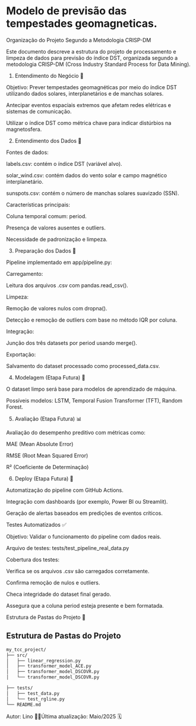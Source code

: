 # Modelo de previsão das tempestades geomagneticas.

Organização do Projeto Segundo a Metodologia CRISP-DM

Este documento descreve a estrutura do projeto de processamento e limpeza de dados para previsão do índice DST, organizada segundo a metodologia CRISP-DM (Cross Industry Standard Process for Data Mining).

1. Entendimento do Negócio 🚀

Objetivo: Prever tempestades geomagnéticas por meio do índice DST utilizando dados solares, interplanetários e de manchas solares.

Antecipar eventos espaciais extremos que afetam redes elétricas e sistemas de comunicação.

Utilizar o índice DST como métrica chave para indicar distúrbios na magnetosfera.

2. Entendimento dos Dados 🧠

Fontes de dados:

labels.csv: contém o índice DST (variável alvo).

solar_wind.csv: contém dados do vento solar e campo magnético interplanetário.

sunspots.csv: contém o número de manchas solares suavizado (SSN).

Características principais:

Coluna temporal comum: period.

Presença de valores ausentes e outliers.

Necessidade de padronização e limpeza.

3. Preparação dos Dados 🔧

Pipeline implementado em app/pipeline.py:

Carregamento:

Leitura dos arquivos .csv com pandas.read_csv().

Limpeza:

Remoção de valores nulos com dropna().

Detecção e remoção de outliers com base no método IQR por coluna.

Integração:

Junção dos três datasets por period usando merge().

Exportação:

Salvamento do dataset processado como processed_data.csv.

4. Modelagem (Etapa Futura) 🤖

O dataset limpo será base para modelos de aprendizado de máquina.

Possíveis modelos: LSTM, Temporal Fusion Transformer (TFT), Random Forest.

5. Avaliação (Etapa Futura) 📊

Avaliação do desempenho preditivo com métricas como:

MAE (Mean Absolute Error)

RMSE (Root Mean Squared Error)

R² (Coeficiente de Determinação)

6. Deploy (Etapa Futura) 🚢

Automatização do pipeline com GitHub Actions.

Integração com dashboards (por exemplo, Power BI ou Streamlit).

Geração de alertas baseados em predições de eventos críticos.

Testes Automatizados ✅

Objetivo: Validar o funcionamento do pipeline com dados reais.

Arquivo de testes: tests/test_pipeline_real_data.py

Cobertura dos testes:

Verifica se os arquivos .csv são carregados corretamente.

Confirma remoção de nulos e outliers.

Checa integridade do dataset final gerado.

Assegura que a coluna period esteja presente e bem formatada.

Estrutura de Pastas do Projeto 📁

## Estrutura de Pastas do Projeto

```bash
my_tcc_project/
├── src/
│   ├── linear_regression.py
│   ├── transformer_model_ACE.py
│   ├── transformer_model_DSCOVR.py
│   └── transformer_model_DSCOVR.py

├── tests/
│   ├── test_data.py
│   └── test_rgline.py
└── README.md
```

Autor: Lino 👨‍🚀Última atualização: Maio/2025 🗓️
